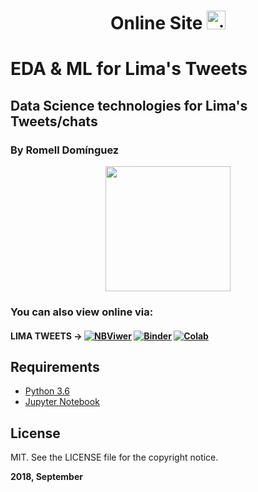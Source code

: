 <h1 align='center'>
Online Site  <a href="https://tweets-romellfudi.glitch.me"><img src="https://cdn.glitch.com/2bdfb3f8-05ef-4035-a06e-2043962a3a13%2Fview-source%402x.png" alt="view source" height="30"></a>
</h1>

# EDA & ML for Lima's Tweets

## Data Science technologies for Lima's Tweets/chats

### By Romell Domínguez
[![](https://raw.githubusercontent.com/romellfudi/assets/master/favicon.ico#favico)](https://www.romellfudi.com/)

### You can also view online via:

#### LIMA TWEETS -> [![NBViwer](https://img.shields.io/badge/display-nbviwer-blue.svg)](http://nbviewer.jupyter.org/github/romellfudi/LimaTweets_NLP_TFIDF/blob/master/Notebook.ipynb) [![Binder](https://mybinder.org/badge.svg)](https://mybinder.org/v2/gh/romellfudi/LimaTweets_NLP_TFIDF/master?filepath=Notebook.ipynb) [![Colab](https://colab.research.google.com/assets/colab-badge.svg)](https://colab.research.google.com/github/romellfudi/LimaTweets_NLP_TFIDF/blob/master/Notebook.ipynb)

## Requirements

* [Python 3.6](https://www.python.org/downloads/release/python-360/)
* [Jupyter Notebook](http://jupyter.org/)

## License

MIT. See the LICENSE file for the copyright notice.

**2018, September**

<style>
img[src*='#favico'] { 
    width:200px;
    display: block;
    margin: auto;
}
</style>
